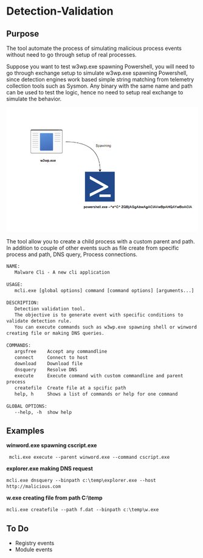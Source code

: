 # Detection-Validation

## Purpose

The tool automate the process of simulating malicious process events without need to go through setup of real processes. 

Suppose you want to test w3wp.exe spawning Powershell, you will need to go through exchange setup to simulate w3wp.exe spawning Powershell, since detection engines work based simple string matching from telemetry collection tools such as Sysmon. 
Any binary with the same name and path can be used to test the logic, hence no need to setup real exchange to simulate the behavior.

![w3wp_powershell.png](img/w3wp_powershell.png)

The tool allow you to create a child process with a custom parent and path. In addition to couple of other events such as file create from specific process and path, DNS query, Process connections. 

```
NAME:
   Malware Cli - A new cli application

USAGE:
   mcli.exe [global options] command [command options] [arguments...]

DESCRIPTION:
   Detection validation tool.
   The objective is to generate event with specific conditions to validate detection rule.
   You can execute commands such as w3wp.exe spawning shell or winword creating file or making DNS queries.

COMMANDS:
   argsfree    Accept any commandline
   connect     Connect to host
   download    Download file
   dnsquery    Resolve DNS
   execute     Execute command with custom commandline and parent process
   createfile  Create file at a spcific path
   help, h     Shows a list of commands or help for one command

GLOBAL OPTIONS:
   --help, -h  show help
```

## Examples

**winword.exe spawning cscript.exe**  

```
 mcli.exe execute --parent winword.exe --command cscript.exe
```

**explorer.exe making DNS request** 

```
mcli.exe dnsquery --binpath c:\temp\explorer.exe --host http://malicious.com
```

**w.exe creating file from path C:\temp**  

```
mcli.exe createfile --path f.dat --binpath c:\temp\w.exe
```

## To Do 
- Registry events 
- Module events 
 
